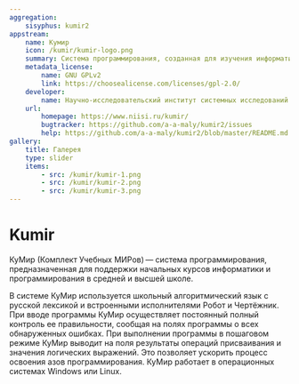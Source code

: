 ```yaml
---
aggregation:
    sisyphus: kumir2
appstream:
    name: Кумир
    icon: /kumir/kumir-logo.png
    summary: Система программирования, созданная для изучения информатики и программирования в школе и вузе.
    metadata_license:
        name: GNU GPLv2
        link: https://choosealicense.com/licenses/gpl-2.0/
    developer:
        name: Научно-исследовательский институт системных исследований РАН
    url:
        homepage: https://www.niisi.ru/kumir/
        bugtracker: https://github.com/a-a-maly/kumir2/issues
        help: https://github.com/a-a-maly/kumir2/blob/master/README.md
gallery:
    title: Галерея
    type: slider
    items: 
        - src: /kumir/kumir-1.png
        - src: /kumir/kumir-2.png
        - src: /kumir/kumir-3.png
---
```


# Kumir

КуМир (Комплект Учебных МИРов) — система программирования, предназначенная для поддержки начальных курсов информатики и программирования в средней и высшей школе.

В системе КуМир используется школьный алгоритмический язык с русской лексикой и встроенными исполнителями Робот и Чертёжник. При вводе программы КуМир осуществляет постоянный полный контроль ее правильности, сообщая на полях программы о всех обнаруженных ошибках. При выполнении программы в пошаговом режиме КуМир выводит на поля результаты операций присваивания и значения логических выражений. Это позволяет ускорить процесс освоения азов программирования. КуМир работает в операционных системах Windows или Linux.

<AGWGallery />

<!--@include: @apps/_parts/install/content-repo.md-->